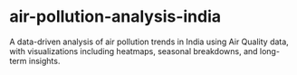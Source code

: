 # air-pollution-analysis-india
A data-driven analysis of air pollution trends in India using Air Quality data, with visualizations including heatmaps, seasonal breakdowns, and long-term insights.
